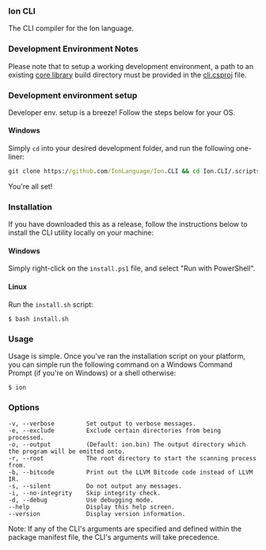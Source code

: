 ### Ion CLI

The CLI compiler for the Ion language.

### Development Environment Notes

Please note that to setup a working development environment, a path to an existing [core library](https://github.com/IonLanguage/Ion) build directory must be provided in the [cli.csproj](https://github.com/IonLanguage/Ion/cli/blob/5a577626af24a43f090903da00b05b7ca7b9876e/cli.csproj#L9) file.


### Development environment setup

Developer env. setup is a breeze! Follow the steps below for your OS.

#### Windows

Simply `cd` into your desired development folder, and run the following one-liner:
```cmd
git clone https://github.com/IonLanguage/Ion.CLI && cd Ion.CLI/.scripts/windows && setup-env.bat
```

You're all set!

### Installation

If you have downloaded this as a release, follow the instructions below to install the CLI utility locally on your machine:

#### Windows

Simply right-click on the `install.ps1` file, and select "Run with PowerShell".

#### Linux

Run the `install.sh` script:

```shell
$ bash install.sh
```

### Usage

Usage is simple. Once you've ran the installation script on your platform, you can simple run the following command on a Windows Command Prompt (if you're on Windows) or a shell otherwise:

```shell
$ ion
```

### Options

```
-v, --verbose         Set output to verbose messages.
-e, --exclude         Exclude certain directories from being processed.
-o, --output          (Default: ion.bin) The output directory which the program will be emitted onto.
-r, --root            The root directory to start the scanning process from.
-b, --bitcode         Print out the LLVM Bitcode code instead of LLVM IR.
-s, --silent          Do not output any messages.
-i, --no-integrity    Skip integrity check.
-d, --debug           Use debugging mode.
--help                Display this help screen.
--version             Display version information.
```

Note: If any of the CLI's arguments are specified and defined within the package manifest file, the CLI's arguments will take precedence.
